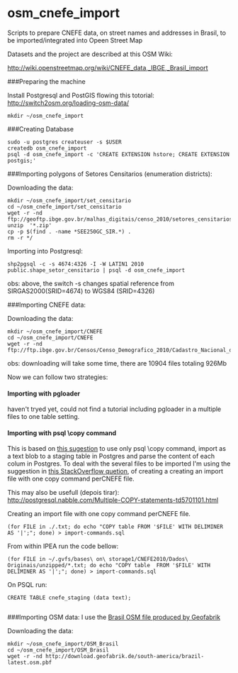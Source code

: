 osm_cnefe_import
================

Scripts to prepare CNEFE data, on street names and addresses in Brasil, to be imported/integrated into Opeen Street Map

Datasets and the project are described at this OSM Wiki: 

http://wiki.openstreetmap.org/wiki/CNEFE_data,_IBGE,_Brasil_import

###Preparing the machine 

Install Postgresql and PostGIS flowing this totorial: http://switch2osm.org/loading-osm-data/


```
mkdir ~/osm_cnefe_import
```



###Creating Database


```
sudo -u postgres createuser -s $USER
createdb osm_cnefe_import
psql -d osm_cnefe_import -c 'CREATE EXTENSION hstore; CREATE EXTENSION postgis;'
```





###Importing polygons of Setores Censitarios (enumeration districts):


Downloading the data:
```
mkdir ~/osm_cnefe_import/set_censitario
cd ~/osm_cnefe_import/set_censitario
wget -r -nd ftp://geoftp.ibge.gov.br/malhas_digitais/censo_2010/setores_censitarios/
unzip  '*.zip'
cp -p $(find . -name *SEE250GC_SIR.*) . 
rm -r */
```

Importing into Postgresql:
```
shp2pgsql -c -s 4674:4326 -I -W LATIN1 2010  public.shape_setor_censitario | psql -d osm_cnefe_import
```
obs: above, the switch -s changes spatial reference from SIRGAS2000(SRID=4674)  to WGS84 (SRID=4326)


###Importing CNEFE data:

Downloading the data:
```
mkdir ~/osm_cnefe_import/CNEFE
cd ~/osm_cnefe_import/CNEFE
wget -r -nd ftp://ftp.ibge.gov.br/Censos/Censo_Demografico_2010/Cadastro_Nacional_de_Enderecos_Fins_Estatisticos/
```
obs: downloading will take some time, there are 10904 files  totaling 926Mb 

Now we can follow two strategies:

#### Importing with pgloader 

haven't tryed yet, could not find a tutorial including pgloader in a multiple files to one table setting. 

#### Importing with psql \copy command

This is based on [this sugestion](http://www.postgresonline.com/journal/archives/157-Import-fixed-width-data-into-PostgreSQL-with-just-psql.html) to use only psql \copy command, import as a text blob to a staging table in Postgres and parse the content of each colum in Postgres.  To deal with the several files to be imported I'm using the suggestion in [this StackOverflow quetion](http://stackoverflow.com/questions/12646305/efficient-way-to-import-a-lot-of-csv-files-into-postgresql-db), of creating a creating an import file with one copy command perCNEFE file. 

This may also be usefull (depois tirar): http://postgresql.nabble.com/Multiple-COPY-statements-td5701101.html


Creating an import file with one copy command perCNEFE file. 

```
(for FILE in ./.txt; do echo "COPY table FROM '$FILE' WITH DELIMINER AS '|';"; done) > import-commands.sql
```
From within IPEA run the code bellow:
```
(for FILE in ~/.gvfs/bases\ on\ storage1/CNEFE2010/Dados\ Originais/unzipped/*.txt; do echo "COPY table  FROM '$FILE' WITH DELIMINER AS '|';"; done) > import-commands.sql
```
On PSQL  run:
```
CREATE TABLE cnefe_staging (data text);


```






###Importing OSM data:
I use the [Brasil OSM file produced by Geofabrik](http://download.geofabrik.de/south-america/brazil.html)

Downloading the data:
```
mkdir ~/osm_cnefe_import/OSM_Brasil
cd ~/osm_cnefe_import/OSM_Brasil
wget -r -nd http://download.geofabrik.de/south-america/brazil-latest.osm.pbf
```
